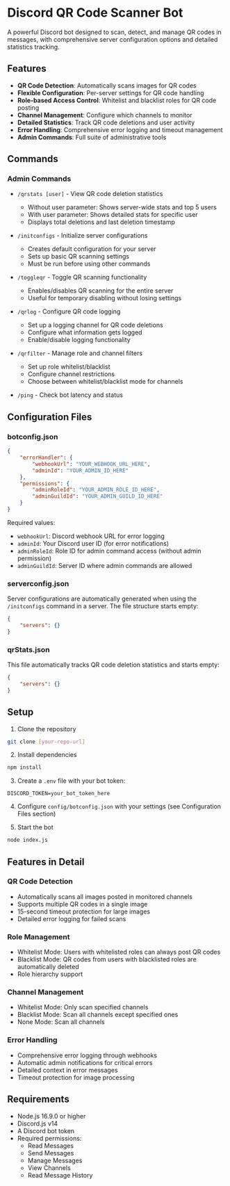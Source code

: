 # Discord QR Code Scanner Bot

A powerful Discord bot designed to scan, detect, and manage QR codes in messages, with comprehensive server configuration options and detailed statistics tracking.

## Features

- **QR Code Detection**: Automatically scans images for QR codes
- **Flexible Configuration**: Per-server settings for QR code handling
- **Role-based Access Control**: Whitelist and blacklist roles for QR code posting
- **Channel Management**: Configure which channels to monitor
- **Detailed Statistics**: Track QR code deletions and user activity
- **Error Handling**: Comprehensive error logging and timeout management
- **Admin Commands**: Full suite of administrative tools

## Commands

### Admin Commands
- `/qrstats [user]` - View QR code deletion statistics
  - Without user parameter: Shows server-wide stats and top 5 users
  - With user parameter: Shows detailed stats for specific user
  - Displays total deletions and last deletion timestamp
  
- `/initconfigs` - Initialize server configurations
  - Creates default configuration for your server
  - Sets up basic QR scanning settings
  - Must be run before using other commands
  
- `/toggleqr` - Toggle QR scanning functionality
  - Enables/disables QR scanning for the entire server
  - Useful for temporary disabling without losing settings
  
- `/qrlog` - Configure QR code logging
  - Set up a logging channel for QR code deletions
  - Configure what information gets logged
  - Enable/disable logging functionality
  
- `/qrfilter` - Manage role and channel filters
  - Set up role whitelist/blacklist
  - Configure channel restrictions
  - Choose between whitelist/blacklist mode for channels
  
- `/ping` - Check bot latency and status

## Configuration Files

### botconfig.json
```json
{
    "errorHandler": {
        "webhookUrl": "YOUR_WEBHOOK_URL_HERE",
        "adminId": "YOUR_ADMIN_ID_HERE"
    },
    "permissions": {
        "adminRoleId": "YOUR_ADMIN_ROLE_ID_HERE",
        "adminGuildId": "YOUR_ADMIN_GUILD_ID_HERE"
    }
}
```

Required values:
- `webhookUrl`: Discord webhook URL for error logging
- `adminId`: Your Discord user ID (for error notifications)
- `adminRoleId`: Role ID for admin command access (without admin permission)
- `adminGuildId`: Server ID where admin commands are allowed 

### serverconfig.json
Server configurations are automatically generated when using the `/initconfigs` command in a server. The file structure starts empty:
```json
{
    "servers": {}
}
```

### qrStats.json
This file automatically tracks QR code deletion statistics and starts empty:
```json
{
    "servers": {}
}
```

## Setup

1. Clone the repository
```bash
git clone [your-repo-url]
```

2. Install dependencies
```bash
npm install
```

3. Create a `.env` file with your bot token:
```env
DISCORD_TOKEN=your_bot_token_here
```

4. Configure `config/botconfig.json` with your settings (see Configuration Files section)

5. Start the bot
```bash
node index.js
```

## Features in Detail

### QR Code Detection
- Automatically scans all images posted in monitored channels
- Supports multiple QR codes in a single image
- 15-second timeout protection for large images
- Detailed error logging for failed scans

### Role Management
- Whitelist Mode: Users with whitelisted roles can always post QR codes
- Blacklist Mode: QR codes from users with blacklisted roles are automatically deleted
- Role hierarchy support

### Channel Management
- Whitelist Mode: Only scan specified channels
- Blacklist Mode: Scan all channels except specified ones
- None Mode: Scan all channels

### Error Handling
- Comprehensive error logging through webhooks
- Automatic admin notifications for critical errors
- Detailed context in error messages
- Timeout protection for image processing

## Requirements

- Node.js 16.9.0 or higher
- Discord.js v14
- A Discord bot token
- Required permissions:
  - Read Messages
  - Send Messages
  - Manage Messages
  - View Channels
  - Read Message History
